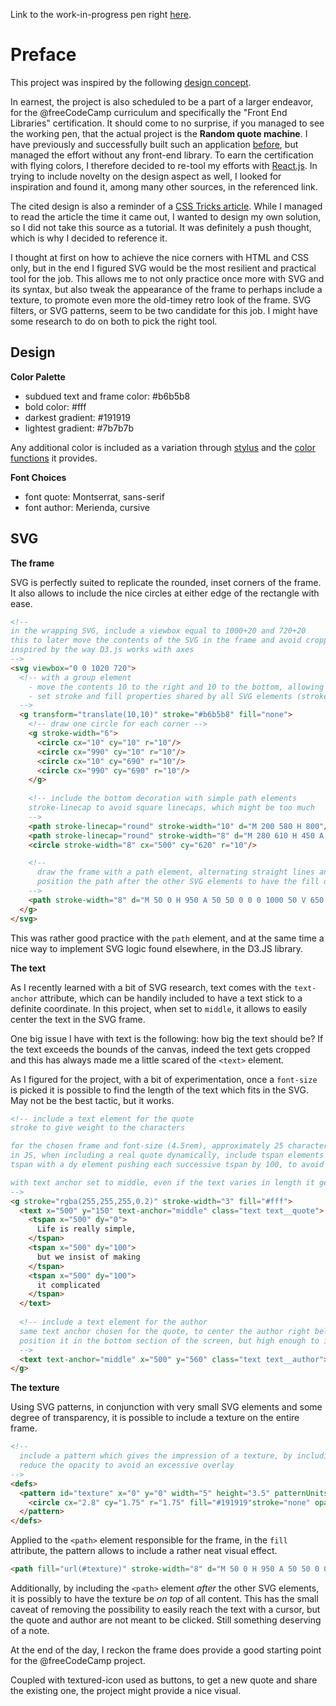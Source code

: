 Link to the work-in-progress pen right [here]().

# Preface

This project was inspired by the following [design concept](https://dribbble.com/shots/3705845-Yala-Quote-Contest-Win-all-kinds-of-rad-stuffs). 

In earnest, the project is also scheduled to be a part of a larger endeavor, for the @freeCodeCamp curriculum and specifically the "Front End Libraries" certification. It should come to no surprise, if you managed to see the working pen, that the actual project is the **Random quote machine**. I have previously and successfully built such an application [before](https://codepen.io/borntofrappe/pen/VQYmpJ), but managed the effort without any front-end library. To earn the certification with flying colors, I therefore decided to re-tool my efforts with [React.js](https://reactjs.org/). In trying to include novelty on the design aspect as well, I looked for inspiration and found it, among many other sources, in the referenced link.

The cited design is also a reminder of a [CSS Tricks article](https://css-tricks.com/scooped-corners-in-2018/). While I managed to read the article the time it came out, I wanted to design my own solution, so I did not take this source as a tutorial. It was definitely a push thought, which is why I decided to reference it.

I thought at first on how to achieve the nice corners with HTML and CSS only, but in the end I figured SVG would be the most resilient and practical tool for the job. This allows me to not only practice once more with SVG and its syntax, but also tweak the appearance of the frame to perhaps include a texture, to promote even more the old-timey retro look of the frame. SVG filters, or SVG patterns, seem to be two candidate for this job. I might have some research to do on both to pick the right tool.

## Design

**Color Palette**

- subdued text and frame color: #b6b5b8
- bold color: #fff
- darkest gradient: #191919
- lightest gradient: #7b7b7b

Any additional color is included as a variation through [stylus](http://stylus-lang.com/) and the [color functions](http://stylus-lang.com/docs/bifs.html) it provides.

**Font Choices**

- font quote: Montserrat, sans-serif
- font author: Merienda, cursive

## SVG

**The frame**

SVG is perfectly suited to replicate the rounded, inset corners of the frame. It also allows to include the nice circles at either edge of the rectangle with ease.

```HTML
<!--
in the wrapping SVG, include a viewbox equal to 1000+20 and 720+20
this to later move the contents of the SVG in the frame and avoid cropping, while having nice round coordinates for the circle and path elements (1000*700)
inspired by the way D3.js works with axes 
-->
<svg viewbox="0 0 1020 720">
  <!-- with a group element
    - move the contents 10 to the right and 10 to the bottom, allowing the contents to work on a 1000*700 frame, while at the same time avoiding cropping at the edges
    - set stroke and fill properties shared by all SVG elements (stroke width is different for the circle elements and the frame)
  -->
  <g transform="translate(10,10)" stroke="#b6b5b8" fill="none">
    <!-- draw one circle for each corner -->
    <g stroke-width="6">
      <circle cx="10" cy="10" r="10"/>
      <circle cx="990" cy="10" r="10"/>
      <circle cx="10" cy="690" r="10"/>
      <circle cx="990" cy="690" r="10"/>
    </g>
    
    <!-- include the bottom decoration with simple path elements 
    stroke-linecap to avoid square linecaps, which might be too much
    -->
    <path stroke-linecap="round" stroke-width="10" d="M 200 580 H 800"/>
    <path stroke-linecap="round" stroke-width="8" d="M 280 610 H 450 A 50 50 0 0 0 550 610 H 720"/>
    <circle stroke-width="8" cx="500" cy="620" r="10"/>

    <!-- 
      draw the frame with a path element, alternating straight lines and arcs for the inset corners 
      position the path after the other SVG elements to have the fill overlayed on said elements
    -->     
    <path stroke-width="8" d="M 50 0 H 950 A 50 50 0 0 0 1000 50 V 650 A 50 50 0 0 0 950 700 H 50 A 50 50 0 0 0 0 650 V 50 A 50 50 0 0 0 50 0 Z"/>
  </g>
</svg>
```

This was rather good practice with the `path` element, and at the same time a nice way to implement SVG logic found elsewhere, in the D3.JS library.

**The text**

As I recently learned with a bit of SVG research, text comes with the `text-anchor` attribute, which can be handily included to have a text stick to a definite coordinate. In this project, when set to `middle`, it allows to easily center the text in the SVG frame.

One big issue I have with text is the following: how big the text should be? If the text exceeds the bounds of the canvas, indeed the text gets cropped and this has always made me a little scared of the `<text>` element.

As I figured for the project, with a bit of experimentation, once a `font-size` is picked it is possible to find the length of the text which fits in the SVG. May not be the best tactic, but it works.

```HTML
<!-- include a text element for the quote 
stroke to give weight to the characters

for the chosen frame and font-size (4.5rem), approximately 25 characters can stay on a single line
in JS, when including a real quote dynamically, include tspan elements when this length is exceeded 
tspan with a dy element pushing each successive tspan by 100, to avoid overlaps and distance the lines (4 lines seems to be an upper threshold, something which can be tested in JS)

with text anchor set to middle, even if the text varies in length it gets still displayed centered in the frame
-->
<g stroke="rgba(255,255,255,0.2)" stroke-width="3" fill="#fff">
  <text x="500" y="150" text-anchor="middle" class="text text__quote">
    <tspan x="500" dy="0">
      Life is really simple,
    </tspan>
    <tspan x="500" dy="100">
      but we insist of making 
    </tspan>
    <tspan x="500" dy="100">
      it complicated
    </tspan>
  </text>
  
  <!-- include a text element for the author
  same text anchor chosen for the quote, to center the author right below it
  position it in the bottom section of the screen, but high enough to include the bottom decoration
  -->
  <text text-anchor="middle" x="500" y="560" class="text text__author">Confucius</text>
</g>
```

**The texture**

Using SVG patterns, in conjunction with very small SVG elements and some degree of transparency, it is possible to include a texture on the entire frame.

```HTML
<!-- 
  include a pattern which gives the impression of a texture, by including small circles side by side 
  reduce the opacity to avoid an excessive overlay
-->
<defs>
  <pattern id="texture" x="0" y="0" width="5" height="3.5" patternUnits="userSpaceOnUse">
    <circle cx="2.8" cy="1.75" r="1.75" fill="#191919"stroke="none" opacity="0.3"/>
  </pattern>
</defs>
```

Applied to the `<path>` element responsible for the frame, in the `fill` attribute, the pattern allows to include a rather neat visual effect.

```HTML
<path fill="url(#texture)" stroke-width="8" d="M 50 0 H 950 A 50 50 0 0 0 1000 50 V 650 A 50 50 0 0 0 950 700 H 50 A 50 50 0 0 0 0 650 V 50 A 50 50 0 0 0 50 0 Z"/>
```

Additionally, by including the `<path>` element _after_ the other SVG elements, it is possibly to have the texture be _on top_ of all content. This has the small caveat of removing the possibility to easily reach the text with a cursor, but the quote and author are not meant to be clicked. Still something deserving of a note.

At the end of the day, I reckon the frame does provide a good starting point for the @freeCodeCamp project.

Coupled with textured-icon used as buttons, to get a new quote and share the existing one, the project might provide a nice visual.